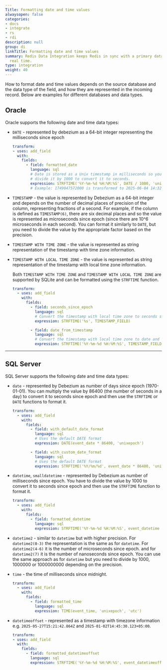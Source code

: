 ```yaml
---
Title: Formatting date and time values
alwaysopen: false
categories:
- docs
- integrate
- rs
- rdi
description: null
group: di
linkTitle: Formatting date and time values
summary: Redis Data Integration keeps Redis in sync with a primary database in near
  real time.
type: integration
weight: 40
---
```


How to format date and time values depends on the source database and the data type of the field, and how they are represented in the incoming record. Below are examples for different databases and data types.

## Oracle

Oracle supports the following date and time data types:

- `DATE` - represented by debezium as a 64-bit integer representing the milliseconds since epoch
  ```yaml
  transform:
  - uses: add_field
    with:
      fields:
        - field: formatted_date
          language: sql
          # Date is stored as a Unix timestamp in milliseconds so you need to
          # divide it by 1000 to convert it to seconds.
          expression: STRFTIME('%Y-%m-%d %H:%M:%S', DATE / 1000, 'unixepoch')
          # Example: 1749047572000 is transformed to 2025-06-04 14:32:52
  ```
- `TIMESTAMP` - the value is represented by Debezium as a 64-bit integer and depends on the number of decimal places of precision of the column, representing fractions of a second. For example, if the column is defined as `TIMESTAMP(6)`, there are six decimal places and so the value is represented as microseconds since epoch (since there are 10^6 microseconds in each second).
You can format it similarly to `DATE`, but you need to divide the value by the appropriate factor based on the precision.

- `TIMESTAMP WITH TIME ZONE` - the value is represented as string representation of the timestamp with time zone information.

- `TIMESTAMP WITH LOCAL TIME ZONE` - the value is represented as string representation of the timestamp with local time zone information.

  Both `TIMESTAMP WITH TIME ZONE` and `TIMESTAMP WITH LOCAL TIME ZONE` are supported by SQLite and can be formatted using the `STRFTIME` function.

  ```yaml
  transform:
    - uses: add_field
      with:
        fields:
          - field: seconds_since_epoch
            language: sql
            # Convert the timestamp with local time zone to seconds since epoch.
            expression: STRFTIME('%s', TIMESTAMP_FIELD)

          - field: date_from_timestamp
            language: sql
            # Convert the timestamp with local time zone to date and time.
            expression: STRFTIME('%Y-%m-%d %H:%M:%S', TIMESTAMP_FIELD)
  ```

----

## SQL Server
SQL Server supports the following date and time data types:

- `date` - represented by Debezium as number of days since epoch (1970-01-01). You can multiply the value by 86400 (the number of seconds in a day) to convert it to seconds since epoch and then use the `STRFTIME` or `DATE` functions to format it.
  ```yaml
  transform:
    - uses: add_field
      with:
        fields:
          - field: with_default_date_format
            language: sql
            # Uses the default DATE format
            expression: DATE(event_date * 86400, 'unixepoch')
  
          - field: with_custom_date_format
            language: sql
            # Uses the default DATE format
            expression: STRFTIME('%Y/%m/%d', event_date * 86400, 'unixepoch')
  ```

- `datetime`, `smalldatetime` - represented by Debezium as number of milliseconds since epoch. You have to divide the value by 1000 to convert it to seconds since epoch and then use the `STRFTIME` function to format it.
  ```yaml
  transform:
    - uses: add_field
      with:
        fields:
          - field: formatted_datetime
            language: sql
            expression: STRFTIME('%Y-%m-%d %H:%M:%S', event_datetime / 1000, 'unixepoch')
  ```

- `datetime2` - similar to `datetime` but with higher precision. For `datetime2(0-3)` the representation is the same as for `datetime`. For `datetime2(4-6)` it is the number of microseconds since epoch. and for `datetime2(7)` it is the number of nanoseconds since epoch. You can use the same approach as for `datetime` but you need to divide by 1000, 1000000 or 1000000000 depending on the precision.

- `time` - the time of milliseconds since midnight.
  ```yaml
  transform:
    - uses: add_field
      with:
        fields:
          - field: formatted_time
            language: sql
            expression: TIME(event_time, 'unixepoch', 'utc')
  ```

- `datetimeoffset` - represented as a timestamp with timezone information e.g. `2025-05-27T15:21:42.864Z` and `2025-01-02T14:45:30.123+05:00`. 
  ```yaml
  transform:
  - uses: add_field
    with:
      fields:
        - field: formatted_datetimeoffset
          language: sql
          expression: STRFTIME('%Y-%m-%d %H:%M:%S', event_datetimeoffset)
  ```




<!-- TODO [ilianiliev-redis]: Test and document the dynamic expressions for the rest of the supported databases - MySQL, PostgresSQL, MongoDB -->
